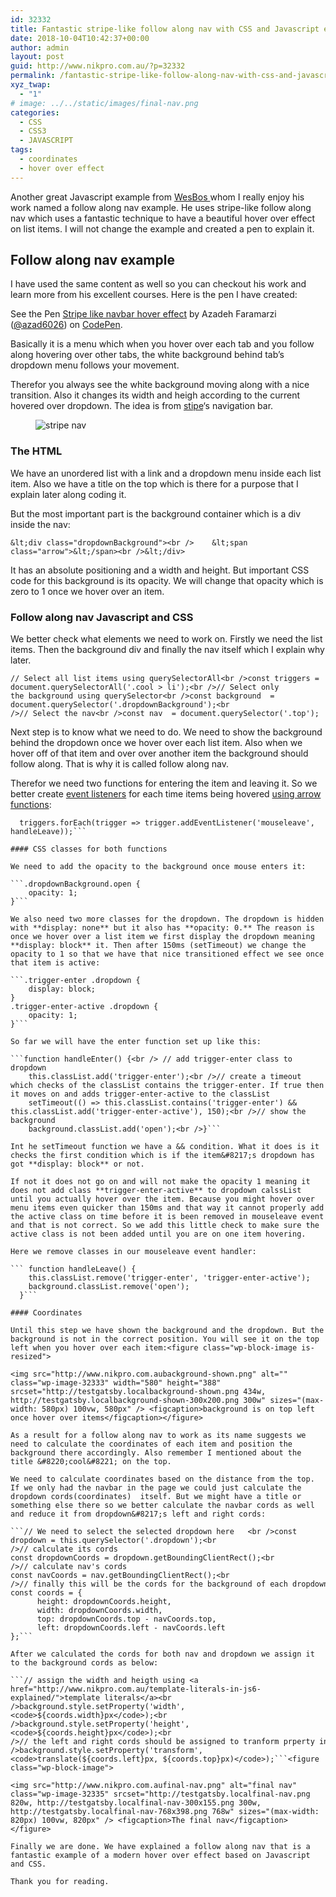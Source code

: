 ```yaml
---
id: 32332
title: Fantastic stripe-like follow along nav with CSS and Javascript explained
date: 2018-10-04T10:42:37+00:00
author: admin
layout: post
guid: http://www.nikpro.com.au/?p=32332
permalink: /fantastic-stripe-like-follow-along-nav-with-css-and-javascript-explained/
xyz_twap:
  - "1"
# image: ../../static/images/final-nav.png
categories:
  - CSS
  - CSS3
  - JAVASCRIPT
tags:
  - coordinates
  - hover over effect
---
```

Another great Javascript example from <a href="http://wesbos.com" target="_blank" rel="noopener noreferrer">WesBos </a>whom I really enjoy his work named a follow along nav example. He uses stripe-like follow along nav which uses a fantastic technique to have a beautiful hover over effect on list items. I will not change the example and created a pen to explain it.

## Follow along nav example

I have used the same content as well so you can checkout his work and learn more from his excellent courses. Here is the pen I have created:

<p data-height="500" data-theme-id="0" data-slug-hash="QZNEdq" data-default-tab="css,result" data-user="azad6026" data-pen-title="Stripe like navbar hover effect" class="codepen">
  See the Pen <a href="https://codepen.io/azad6026/pen/QZNEdq/">Stripe like navbar hover effect</a> by Azadeh Faramarzi (<a href="https://codepen.io/azad6026">@azad6026</a>) on <a href="https://codepen.io">CodePen</a>.
</p>

Basically it is a menu which when you hover over each tab and you follow along hovering over other tabs, the white background behind tab&#8217;s dropdown menu follows your movement.

Therefor you always see the white background moving along with a nice transition. Also it changes its width and heigh according to the current hovered over dropdown. The idea is from <a href="http://stripe.com" target="_blank" rel="noopener noreferrer">stipe</a>&#8216;s navigation bar.<figure class="wp-block-image">

<img src="http://www.nikpro.com.austipe-nav.png" alt="stripe nav" class="wp-image-32336" srcset="http://testgatsby.localstipe-nav.png 1400w, http://testgatsby.localstipe-nav-300x171.png 300w, http://testgatsby.localstipe-nav-768x439.png 768w, http://testgatsby.localstipe-nav-1024x585.png 1024w" sizes="(max-width: 1400px) 100vw, 1400px" /> </figure> 

### The HTML

We have an unordered list with a link and a dropdown menu inside each list item. Also we have a title on the top which is there for a purpose that I explain later along coding it.

But the most important part is the background container which is a div inside the nav:

```&lt;div class="dropdownBackground"><br />    &lt;span class="arrow">&lt;/span><br />&lt;/div>```

It has an absolute positioning and a width and height. But important CSS code for this background is its opacity. We will change that opacity which is zero to 1 once we hover over an item.

### Follow along nav Javascript and CSS

We better check what elements we need to work on. Firstly we need the list items. Then the background div and finally the nav itself which I explain why later.

```// Select all list items using querySelectorAll<br />const triggers = document.querySelectorAll('.cool > li');<br />// Select only the background using querySelector<br />const background  = document.querySelector('.dropdownBackground');<br />// Select the nav<br />const nav  = document.querySelector('.top');```

Next step is to know what we need to do. We need to show the background behind the dropdown once we hover over each list item. Also when we hover off of that item and over over another item the background should follow along. That is why it is called follow along nav.

Therefor we need two functions for entering the item and leaving it. So we better create [event listeners](http://www.nikpro.com.au/event-handlers-and-event-listeners-in-javascript-part-1/) for each time items being hovered [using arrow functions](http://www.nikpro.com.au/some-arrow-function-benefits-with-examples-explained/):

```triggers.forEach(trigger => trigger.addEventListener('mouseenter', handleEnter));<br />
  triggers.forEach(trigger => trigger.addEventListener('mouseleave', handleLeave));```

#### CSS classes for both functions

We need to add the opacity to the background once mouse enters it:

```.dropdownBackground.open {
    opacity: 1;
}```

We also need two more classes for the dropdown. The dropdown is hidden with **display: none** but it also has **opacity: 0.** The reason is once we hover over a list item we first display the dropdown meaning **display: block** it. Then after 150ms (setTimeout) we change the opacity to 1 so that we have that nice transitioned effect we see once that item is active:

```.trigger-enter .dropdown {
    display: block;
}
.trigger-enter-active .dropdown {
    opacity: 1;
}```

So far we will have the enter function set up like this:

```function handleEnter() {<br /> // add trigger-enter class to dropdown
    this.classList.add('trigger-enter');<br />// create a timeout which checks of the classList contains the trigger-enter. If true then it moves on and adds trigger-enter-active to the classList
    setTimeout(() => this.classList.contains('trigger-enter') && this.classList.add('trigger-enter-active'), 150);<br />// show the background
    background.classList.add('open');<br />}```

Int he setTimeout function we have a && condition. What it does is it checks the first condition which is if the item&#8217;s dropdown has got **display: block** or not. 

If not it does not go on and will not make the opacity 1 meaning it does not add class **trigger-enter-active** to dropdown calssList until you actually hover over the item. Because you might hover over menu items even quicker than 150ms and that way it cannot properly add the active class on time before it is been removed in mouseleave event and that is not correct. So we add this little check to make sure the active class is not been added until you are on one item hovering.

Here we remove classes in our mouseleave event handler:

``` function handleLeave() {
    this.classList.remove('trigger-enter', 'trigger-enter-active');
    background.classList.remove('open');
  }```

#### Coordinates

Until this step we have shown the background and the dropdown. But the background is not in the correct position. You will see it on the top left when you hover over each item:<figure class="wp-block-image is-resized">

<img src="http://www.nikpro.com.aubackground-shown.png" alt="" class="wp-image-32333" width="580" height="388" srcset="http://testgatsby.localbackground-shown.png 434w, http://testgatsby.localbackground-shown-300x200.png 300w" sizes="(max-width: 580px) 100vw, 580px" /> <figcaption>background is on top left once hover over items</figcaption></figure> 

As a result for a follow along nav to work as its name suggests we need to calculate the coordinates of each item and position the background there accordingly. Also remember I mentioned about the title &#8220;cool&#8221; on the top.

We need to calculate coordinates based on the distance from the top. If we only had the navbar in the page we could just calculate the dropdown cords(coordinates)  itself. But we might have a title or something else there so we better calculate the navbar cords as well and reduce it from dropdown&#8217;s left and right cords:

```// We need to select the selected dropdown here   <br />const dropdown = this.querySelector('.dropdown');<br />// calculate its cords
const dropdownCoords = dropdown.getBoundingClientRect();<br />// calculate nav's cords
const navCoords = nav.getBoundingClientRect();<br />// finally this will be the cords for the background of each dropdown
const coords = {
      height: dropdownCoords.height,
      width: dropdownCoords.width,
      top: dropdownCoords.top - navCoords.top,
      left: dropdownCoords.left - navCoords.left
};```

After we calculated the cords for both nav and dropdown we assign it to the background cords as below:

```// assign the width and heigth using <a href="http://www.nikpro.com.au/template-literals-in-js6-explained/">template literals</a><br />background.style.setProperty('width', <code>${coords.width}px</code>);<br />background.style.setProperty('height', <code>${coords.height}px</code>);<br />// the left and right cords should be assigned to tranform prperty in CSS<br />background.style.setProperty('transform', <code>translate(${coords.left}px, ${coords.top}px)</code>);```<figure class="wp-block-image">

<img src="http://www.nikpro.com.aufinal-nav.png" alt="final nav" class="wp-image-32335" srcset="http://testgatsby.localfinal-nav.png 820w, http://testgatsby.localfinal-nav-300x155.png 300w, http://testgatsby.localfinal-nav-768x398.png 768w" sizes="(max-width: 820px) 100vw, 820px" /> <figcaption>The final nav</figcaption></figure> 

Finally we are done. We have explained a follow along nav that is a fantastic example of a modern hover over effect based on Javascript and CSS.

Thank you for reading.